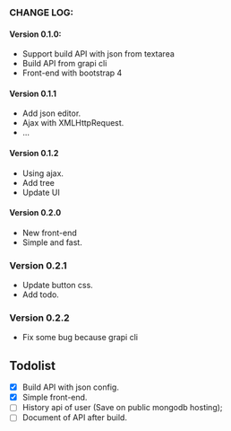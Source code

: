 


### CHANGE LOG:

#### Version 0.1.0:

- Support build API with json from textarea
- Build API from grapi cli
- Front-end with bootstrap 4

#### Version 0.1.1

- Add json editor.
- Ajax with XMLHttpRequest.
- ...

#### Version 0.1.2

- Using ajax.
- Add tree
- Update UI

#### Version 0.2.0

- New front-end
- Simple and fast.

### Version 0.2.1

- Update button css.
- Add todo.

### Version 0.2.2

- Fix some bug because grapi cli


## Todolist

- [x] Build API with json config.
- [x] Simple front-end.
- [ ] History api of user (Save on public mongodb hosting);
- [ ] Document of API after build.
